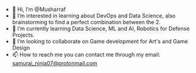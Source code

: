 - 👋 Hi, I’m @Musharraf
- 👀 I’m interested in learning about DevOps and Data Science, also brainstorming to find a perfect combination between the 2.
- 🌱 I’m currently learning Data Science, ML and AI, Robotics for Defense Projects.
- 💞️ I’m looking to collaborate on Game development for Art's and Game Design
- 📫 How to reach me you can contact me through my email: samurai_ninja07@protonmail.com

<!---
thecoffeeandcode/thecoffeeandcode is a ✨ special ✨ repository because its `README.md` (this file) appears on your GitHub profile.
You can click the Preview link to take a look at your changes.
--->
